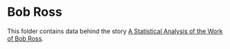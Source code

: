 # Bob Ross

This folder contains data behind the story [A Statistical Analysis of the Work of Bob Ross](https://fivethirtyeight.com/features/a-statistical-analysis-of-the-work-of-bob-ross/).
